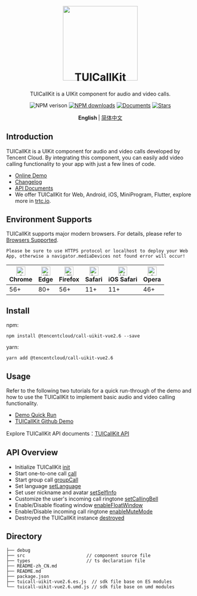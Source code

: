 <p align="center">
  <a href="https://trtc.io/">
    <img width="200" src="https://web.sdk.qcloud.com/trtc/webrtc/assets/trtc.io-logo.png">
  </a>
</p>

<h1 align="center" style="margin-top: -40px">TUICallKit</h1>

<div align="center">

  TUICallKit is a UIKit component for audio and video calls.

  ![NPM verison](https://img.shields.io/npm/v/@tencentcloud/call-uikit-vue2.6) [![NPM downloads](https://img.shields.io/npm/dw/@tencentcloud/call-uikit-vue2.6)](https://www.npmjs.com/package/@tencentcloud/call-uikit-vue2.6) [![Documents](https://img.shields.io/badge/-Documents-blue)](https://trtc.io/document/51015) [![Stars](https://img.shields.io/github/stars/tencentyun/TUICallKit?style=social)](https://github.com/tencentyun/TUICallKit)
</div>

<p align="center"> 
  <b> English </b> | <a href="https://github.com/tencentyun/TUICallKit/blob/main/Web/README.zh-CN.md"> 简体中文 </a>
</p>



## Introduction
TUICallKit is a UIKit component for audio and video calls developed by Tencent Cloud. By integrating this component, you can easily add video calling functionality to your app with just a few lines of code.

- [Online Demo](https://trtc.io/demo/homepage/#/detail?scene=callkit)
- [Changelog](https://trtc.io/document/51019)
- [API Documents](https://trtc.io/document/51015)
- We offer TUICallKit for Web, Android, iOS, MiniProgram, Flutter, explore more in [trtc.io](https://trtc.io/products/call).



## Environment Supports
TUICallKit supports major modern browsers. For details, please refer to [Browsers Supported](https://web.sdk.qcloud.com/trtc/webrtc/v5/doc/en/tutorial-05-info-browser.html).

```text
Please be sure to use HTTPS protocol or localhost to deploy your Web App, otherwise a navigator.mediaDevices not found error will occur!
```

| [<img src="https://web.sdk.qcloud.com/trtc/webrtc/assets/logo/chrome_48x48.png" alt="Chrome" width="24px" height="24px" />](http://godban.github.io/browsers-support-badges/)<br/>Chrome | [<img src="https://web.sdk.qcloud.com/trtc/webrtc/assets/logo/edge_48x48.png" alt="IE / Edge" width="24px" height="24px" />](http://godban.github.io/browsers-support-badges/)<br/> Edge | [<img src="https://web.sdk.qcloud.com/trtc/webrtc/assets/logo/firefox_48x48.png" alt="Firefox" width="24px" height="24px" />](http://godban.github.io/browsers-support-badges/)<br/>Firefox | [<img src="https://web.sdk.qcloud.com/trtc/webrtc/assets/logo/safari_48x48.png" alt="Safari" width="24px" height="24px" />](http://godban.github.io/browsers-support-badges/)<br/>Safari | [<img src="https://web.sdk.qcloud.com/trtc/webrtc/assets/logo/safari-ios_48x48.png" alt="iOS Safari" width="24px" height="24px" />](http://godban.github.io/browsers-support-badges/)<br/>iOS Safari | [<img src="https://web.sdk.qcloud.com/trtc/webrtc/assets/logo/opera_48x48.png" alt="Opera" width="24px" height="24px" />](http://godban.github.io/browsers-support-badges/)<br/>Opera |
| --------- | --------- | --------- | --------- | --------- | --------- |
| 56+ | 80+ | 56+ | 11+ | 11+ | 46+ |



## Install
npm:
```
npm install @tencentcloud/call-uikit-vue2.6 --save
```

yarn:
```
yarn add @tencentcloud/call-uikit-vue2.6
```


## Usage
Refer to the following two tutorials for a quick run-through of the demo and how to use the TUICallKit to implement basic audio and video calling functionality.

- [Demo Quick Run](https://trtc.io/document/50993)
- [TUICallKit Github Demo](https://github.com/tencentyun/TUICallKit/tree/main/Web/basic-vue2.6)

Explore TUICallKit API documents：[TUICallKit API](https://trtc.io/document/51015)



## API Overview
  - Initialize TUICallKit [init](https://trtc.io/document/51015#init)
  - Start one-to-one call [call](https://trtc.io/document/51015#call)
  - Start group call [groupCall](https://trtc.io/document/51015#groupCall)
  - Set language [setLanguage](https://trtc.io/document/51015#setLanguage)
  - Set user nickname and avatar [setSelfInfo](https://trtc.io/document/51015#setSelfInfo)
  - Customize the user's incoming call ringtone [setCallingBell](https://trtc.io/document/51015#setCallingBell)
  - Enable/Disable floating window [enableFloatWindow](https://trtc.io/document/51015#enableFloatWindow)
  - Enable/Disable incoming call ringtone [enableMuteMode](https://trtc.io/document/51015#enableMuteMode)
  - Destroyed the TUICallKit instance [destroyed](https://trtc.io/document/51015#destroyed)



## Directory
```text
├── debug
├── src                       // component source file
├── types                     // ts declaration file
├── README-zh_CN.md
├── README.md
├── package.json
├── tuicall-uikit-vue2.6.es.js  // sdk file base on ES modules
└── tuicall-uikit-vue2.6.umd.js // sdk file base on umd modules
```
